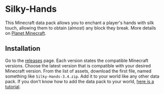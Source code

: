# Silky-Hands

This Minecraft data pack allows you to enchant a player's hands with silk touch,
allowing them to obtain (almost) any block they break.
More details on [Planet Minecraft](https://www.planetminecraft.com/data-pack/silky-hands).

## Installation

Go to the [releases](https://github.com/One-Nose/Silky-Hands/releases) page.
Each version states the compatible Minecraft versions.
Choose the latest version that is compatible with your desired Minecraft version.
From the list of assets, download the first file, named something like `Silky-Hands-3.4.zip`.
Add it to your world like any other data pack.
If you don't know how to add the data pack to your world,
[here is a tutorial](https://www.planetminecraft.com/blog/how-to-download-and-install-minecraft-data-packs/).
